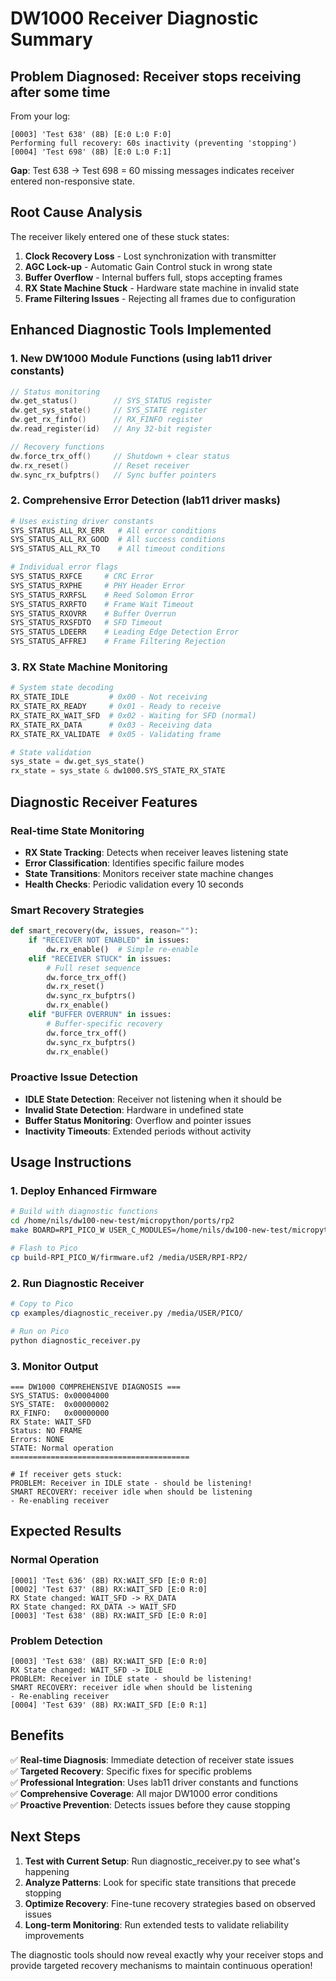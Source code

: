 # DW1000 Receiver Diagnostic Summary

## **Problem Diagnosed**: Receiver stops receiving after some time

From your log:
```
[0003] 'Test 638' (8B) [E:0 L:0 F:0]
Performing full recovery: 60s inactivity (preventing 'stopping')
[0004] 'Test 698' (8B) [E:0 L:0 F:1]
```

**Gap**: Test 638 → Test 698 = 60 missing messages indicates receiver entered non-responsive state.

## **Root Cause Analysis**

The receiver likely entered one of these stuck states:
1. **Clock Recovery Loss** - Lost synchronization with transmitter
2. **AGC Lock-up** - Automatic Gain Control stuck in wrong state  
3. **Buffer Overflow** - Internal buffers full, stops accepting frames
4. **RX State Machine Stuck** - Hardware state machine in invalid state
5. **Frame Filtering Issues** - Rejecting all frames due to configuration

## **Enhanced Diagnostic Tools Implemented**

### **1. New DW1000 Module Functions** (using lab11 driver constants)
```c
// Status monitoring
dw.get_status()        // SYS_STATUS register
dw.get_sys_state()     // SYS_STATE register  
dw.get_rx_finfo()      // RX_FINFO register
dw.read_register(id)   // Any 32-bit register

// Recovery functions
dw.force_trx_off()     // Shutdown + clear status
dw.rx_reset()          // Reset receiver
dw.sync_rx_bufptrs()   // Sync buffer pointers
```

### **2. Comprehensive Error Detection** (lab11 driver masks)
```python
# Uses existing driver constants
SYS_STATUS_ALL_RX_ERR   # All error conditions
SYS_STATUS_ALL_RX_GOOD  # All success conditions  
SYS_STATUS_ALL_RX_TO    # All timeout conditions

# Individual error flags
SYS_STATUS_RXFCE     # CRC Error
SYS_STATUS_RXPHE     # PHY Header Error
SYS_STATUS_RXRFSL    # Reed Solomon Error
SYS_STATUS_RXRFTO    # Frame Wait Timeout
SYS_STATUS_RXOVRR    # Buffer Overrun
SYS_STATUS_RXSFDTO   # SFD Timeout
SYS_STATUS_LDEERR    # Leading Edge Detection Error
SYS_STATUS_AFFREJ    # Frame Filtering Rejection
```

### **3. RX State Machine Monitoring**
```python
# System state decoding
RX_STATE_IDLE         # 0x00 - Not receiving
RX_STATE_RX_READY     # 0x01 - Ready to receive
RX_STATE_RX_WAIT_SFD  # 0x02 - Waiting for SFD (normal)
RX_STATE_RX_DATA      # 0x03 - Receiving data
RX_STATE_RX_VALIDATE  # 0x05 - Validating frame

# State validation
sys_state = dw.get_sys_state()
rx_state = sys_state & dw1000.SYS_STATE_RX_STATE
```

## **Diagnostic Receiver Features**

### **Real-time State Monitoring**
- **RX State Tracking**: Detects when receiver leaves listening state
- **Error Classification**: Identifies specific failure modes
- **State Transitions**: Monitors receiver state machine changes
- **Health Checks**: Periodic validation every 10 seconds

### **Smart Recovery Strategies**
```python
def smart_recovery(dw, issues, reason=""):
    if "RECEIVER NOT ENABLED" in issues:
        dw.rx_enable()  # Simple re-enable
    elif "RECEIVER STUCK" in issues:
        # Full reset sequence
        dw.force_trx_off()
        dw.rx_reset() 
        dw.sync_rx_bufptrs()
        dw.rx_enable()
    elif "BUFFER OVERRUN" in issues:
        # Buffer-specific recovery
        dw.force_trx_off()
        dw.sync_rx_bufptrs()
        dw.rx_enable()
```

### **Proactive Issue Detection**
- **IDLE State Detection**: Receiver not listening when it should be
- **Invalid State Detection**: Hardware in undefined state
- **Buffer Status Monitoring**: Overflow and pointer issues
- **Inactivity Timeouts**: Extended periods without activity

## **Usage Instructions**

### **1. Deploy Enhanced Firmware**
```bash
# Build with diagnostic functions
cd /home/nils/dw100-new-test/micropython/ports/rp2
make BOARD=RPI_PICO_W USER_C_MODULES=/home/nils/dw100-new-test/micropython_dw1000 -j16

# Flash to Pico
cp build-RPI_PICO_W/firmware.uf2 /media/USER/RPI-RP2/
```

### **2. Run Diagnostic Receiver**
```bash
# Copy to Pico
cp examples/diagnostic_receiver.py /media/USER/PICO/

# Run on Pico
python diagnostic_receiver.py
```

### **3. Monitor Output**
```
=== DW1000 COMPREHENSIVE DIAGNOSIS ===
SYS_STATUS: 0x00004000
SYS_STATE:  0x00000002  
RX_FINFO:   0x00000000
RX State: WAIT_SFD
Status: NO FRAME
Errors: NONE
STATE: Normal operation
========================================

# If receiver gets stuck:
PROBLEM: Receiver in IDLE state - should be listening!
SMART RECOVERY: receiver idle when should be listening
- Re-enabling receiver
```

## **Expected Results**

### **Normal Operation**
```
[0001] 'Test 636' (8B) RX:WAIT_SFD [E:0 R:0]
[0002] 'Test 637' (8B) RX:WAIT_SFD [E:0 R:0]
RX State changed: WAIT_SFD -> RX_DATA
RX State changed: RX_DATA -> WAIT_SFD
[0003] 'Test 638' (8B) RX:WAIT_SFD [E:0 R:0]
```

### **Problem Detection**
```
[0003] 'Test 638' (8B) RX:WAIT_SFD [E:0 R:0]
RX State changed: WAIT_SFD -> IDLE
PROBLEM: Receiver in IDLE state - should be listening!
SMART RECOVERY: receiver idle when should be listening
- Re-enabling receiver
[0004] 'Test 639' (8B) RX:WAIT_SFD [E:0 R:1]
```

## **Benefits**

✅ **Real-time Diagnosis**: Immediate detection of receiver state issues  
✅ **Targeted Recovery**: Specific fixes for specific problems  
✅ **Professional Integration**: Uses lab11 driver constants and functions  
✅ **Comprehensive Coverage**: All major DW1000 error conditions  
✅ **Proactive Prevention**: Detects issues before they cause stopping  

## **Next Steps**

1. **Test with Current Setup**: Run diagnostic_receiver.py to see what's happening
2. **Analyze Patterns**: Look for specific state transitions that precede stopping
3. **Optimize Recovery**: Fine-tune recovery strategies based on observed issues
4. **Long-term Monitoring**: Run extended tests to validate reliability improvements

The diagnostic tools should now reveal exactly why your receiver stops and provide targeted recovery mechanisms to maintain continuous operation!